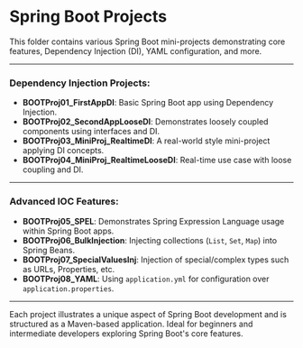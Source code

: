 # Spring Boot Projects

This folder contains various Spring Boot mini-projects demonstrating core features, Dependency Injection (DI), YAML configuration, and more.

---

### Dependency Injection Projects:
- **BOOTProj01_FirstAppDI**: Basic Spring Boot app using Dependency Injection.
- **BOOTProj02_SecondAppLooseDI**: Demonstrates loosely coupled components using interfaces and DI.
- **BOOTProj03_MiniProj_RealtimeDI**: A real-world style mini-project applying DI concepts.
- **BOOTProj04_MiniProj_RealtimeLooseDI**: Real-time use case with loose coupling and DI.

---

### Advanced IOC Features:
- **BOOTProj05_SPEL**: Demonstrates Spring Expression Language usage within Spring Boot apps.
- **BOOTProj06_BulkInjection**: Injecting collections (`List`, `Set`, `Map`) into Spring Beans.
- **BOOTProj07_SpecialValuesInj**: Injection of special/complex types such as URLs, Properties, etc.
- **BOOTProj08_YAML**: Using `application.yml` for configuration over `application.properties`.

---

Each project illustrates a unique aspect of Spring Boot development and is structured as a Maven-based application. Ideal for beginners and intermediate developers exploring Spring Boot's core features.
